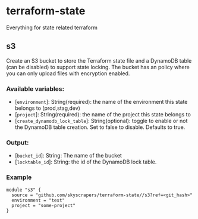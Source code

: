 # terraform-state
Everything for state related terraform

## s3
Create an S3 bucket to store the Terraform state file and a DynamoDB table (can be disabled) to support state locking.
The bucket has an policy where you can only upload files with encryption enabled.

### Available variables:
 * [`environment`]: String(required): the name of the environment this state belongs to (prod,stag,dev)
 * [`project`]: String(required): the name of the project this state belongs to
 * [`create_dynamodb_lock_table`]: String(optional): toggle to enable or not the DynamoDB table creation. Set to false to disable. Defaults to true.

### Output:
 * [`bucket_id`]: String: The name of the bucket
 * [`locktable_id`]: String: the id of the DynamoDB lock table.

### Example
```
module "s3" {
  source = "github.com/skyscrapers/terraform-state//s3?ref=<git_hash>"
  environment = "test"
  project = "some-project"
}
```
